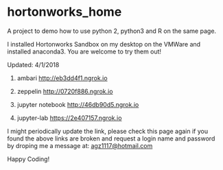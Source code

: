 # hortonworks_home


A project to demo how to use python 2, python3 and R on the same page. 

I installed Hortonworks Sandbox on my desktop on the VMWare and installed anaconda3. You are welcome to try them out!


Updated: 4/1/2018

1) ambari 
http://eb3dd4f1.ngrok.io

2) zeppelin 
http://0720f886.ngrok.io

3) jupyter notebook
http://46db90d5.ngrok.io

4) jupyter-lab 
https://2e407157.ngrok.io

I might periodically update the link, please check this page again if you found the above links are broken and request a login name and password by droping me a message at: agz1117@hotmail.com

Happy Coding!



